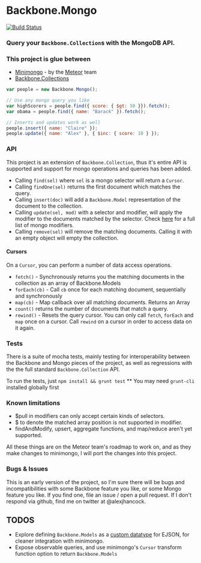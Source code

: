 # Backbone.Mongo

[![Build Status](https://magnum.travis-ci.com/alexhancock/backbone-mongo.png?token=AqmVkZFx1y67sssTsTY1&branch=master)](https://magnum.travis-ci.com/alexhancock/backbone-mongo)

### Query your ```Backbone.Collection```s with the MongoDB API.

### This project is glue between

* [Minimongo](https://github.com/meteor/meteor/tree/master/packages/minimongo) - by the [Meteor](http://meteor.com) team
* [Backbone.Collections](http://backbonejs.org/#Collection)

```javascript
var people = new Backbone.Mongo();

// Use any mongo query you like
var highScorers = people.find({ score: { $gt: 50 }}).fetch();
var obama = people.find({ name: "Barack" }).fetch();

// Inserts and updates work as well
people.insert({ name: "Claire" });
people.update({ name: "Alex" }, { $inc: { score: 10 } });
```

### API

This project is an extension of `Backbone.Collection`, thus it's entire API is supported and support for mongo operations and queries has been added.

* Calling `find(sel)` where `sel` is a mongo selector will return a `Cursor`.
* Calling `findOne(sel)` returns the first document which matches the query.
* Calling `insert(doc)` will add a `Backbone.Model` representation of the document to the collection.
* Calling `update(sel, mod)` with a selector and modifier, will apply the modifier to the documents matched by the selector. Check [here](http://docs.mongodb.org/manual/core/update/#update-operators) for a full list of mongo modifiers.
* Calling `remove(sel)` will remove the matching documents. Calling it with an empty object will empty the collection.

#### Cursors

On a `Cursor`, you can perform a number of data access operations.

* `fetch()` - Synchronously returns you the matching documents in the collection as an array of Backbone.Models
* `forEach(cb)` - Call `cb` once for each matching document, sequentially and synchronously
* `map(cb)` - Map callback over all matching documents. Returns an Array
* `count()` returns the number of documents that match a query.
* `rewind()` - Resets the query cursor. You can only call `fetch`, `forEach` and `map` once on a cursor. Call `rewind` on a cursor in order to access data on it again.

### Tests

There is a suite of mocha tests, mainly testing for interoperability between the Backbone and Mongo pieces of the project, as well as regressions with the the full standard `Backbone.Collection` API.

To run the tests, just `npm install && grunt test`
** You may need `grunt-cli` installed globally first

### Known limitations 

* $pull in modifiers can only accept certain kinds of selectors.
* $ to denote the matched array position is not supported in modifier.
* findAndModify, upsert, aggregate functions, and map/reduce aren't yet supported.

All these things are on the Meteor team's roadmap to work on, and as they make changes to minimongo, I will port the changes into this project.

### Bugs & Issues

This is an early version of the project, so I'm sure there will be bugs and incompatibilities with some Backbone feature you like, or some Mongo feature you like. If you find one, file an issue / open a pull request. If I don't respond via github, find me on twitter at @alexjhancock.

## TODOS

* Explore defining `Backbone.Models` as a [custom datatype](http://docs.meteor.com/#ejson_add_type) for EJSON, for cleaner integration with minimongo.
* Expose observable queries, and use minimongo's `Cursor` transform function option to return `Backbone.Models`